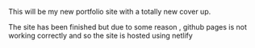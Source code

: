 This will be my new portfolio site with a totally new cover up.

The site has been finished but due to some reason , github pages is not working correctly and so the site is hosted using netlify
